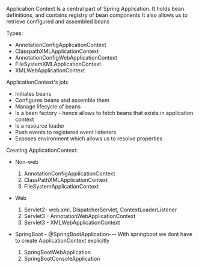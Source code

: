 Application Context
    Is a central part of Spring Application. It holds bean definitions, and contains registry of bean components
    It also allows us to retrieve configured and assembled beans

Types:
* AnnotationConfigApplicationContext
* ClasspathXMLApplicationContext
* AnnotationConfigWebApplicationContext
* FileSystemXMLApplicationContext
* XMLWebApplicationContext


ApplicationContext's job:
* Initiates  beans
* Configures beans and assemble them
* Manage lifecycle of beans
* Is a bean factory - hence allows to fetch beans that exists in application context
* Is a resource loader
* Push events to registered event listeners
* Exposes environment which allows us to resolve properties

Creating ApplicationContext:
* Non-web
  1. AnnotationConfigApplicationContext
  2. ClassPathXMLApplicationContext
  3. FileSystemApplicationContext
  
* Web
  1. Servlet2- web.xml, DispatcherServlet, ContextLoaderListener
  2. Servlet3 - AnnotationWebApplicationContext
  3. Servlet3 - XMLWebApplicationContext
  
* SpringBoot -  @SpringBootApplication--- With springboot we dont have to create ApplicationContext explicitly
  1. SpringBootWebApplication
  2. SpringBootConsoleApplication